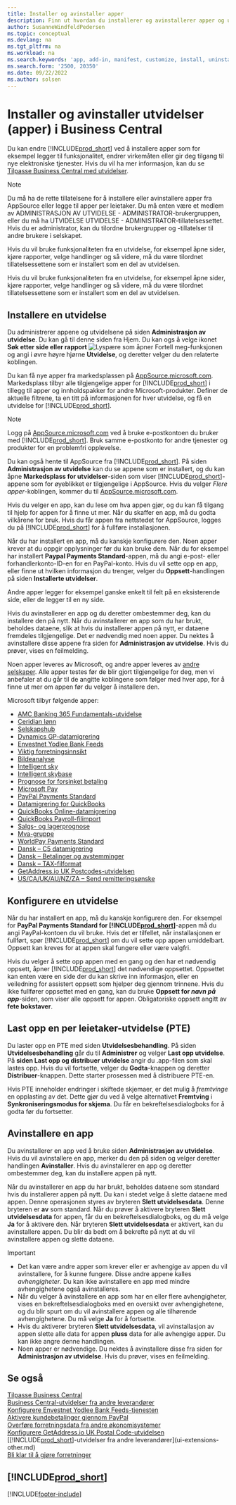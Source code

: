```yaml
---
title: Installer og avinstaller apper
description: Finn ut hvordan du installerer og avinstallerer apper og utvidelser i Business Central.
author: SusanneWindfeldPedersen
ms.topic: conceptual
ms.devlang: na
ms.tgt_pltfrm: na
ms.workload: na
ms.search.keywords: 'app, add-in, manifest, customize, install, uninstall'
ms.search.form: '2500, 20350'
ms.date: 09/22/2022
ms.author: solsen
---
```


# <a name="install-and-uninstall-extensions-apps-in-business-central" />Installer og avinstaller utvidelser (apper) i Business Central

Du kan endre [!INCLUDE[prod_short](includes/prod_short.md)] ved å installere apper som for eksempel legger til funksjonalitet, endrer virkemåten eller gir deg tilgang til nye elektroniske tjenester. Hvis du vil ha mer informasjon, kan du se [Tilpasse Business Central med utvidelser](ui-extensions.md).

> [!NOTE]
> Du må ha de rette tillatelsene for å installere eller avinstallere apper fra AppSource eller legge til apper per leietaker. Du må enten være et medlem av ADMINISTRASJON AV UTVIDELSE - ADMINISTRATOR-brukergruppen, eller du må ha UTVIDELSE UTVIDELSE - ADMINISTRATOR-tillatelsessettet. Hvis du er administrator, kan du tilordne brukergrupper og -tillatelser til andre brukere i selskapet.
>
> Hvis du vil bruke funksjonaliteten fra en utvidelse, for eksempel åpne sider, kjøre rapporter, velge handlinger og så videre, må du være tilordnet tillatelsessettene som er installert som en del av utvidelsen.

Hvis du vil bruke funksjonaliteten fra en utvidelse, for eksempel åpne sider, kjøre rapporter, velge handlinger og så videre, må du være tilordnet tillatelsessettene som er installert som en del av utvidelsen.

## <a name="install-an-extension" /><a name="install"></a>Installere en utvidelse

Du administrerer appene og utvidelsene på siden **Administrasjon av utvidelse**. Du kan gå til denne siden fra Hjem. Du kan ogs å velge ikonet **Søk etter side eller rapport** ![Lyspære som åpner Fortell meg-funksjonen](media/ui-search/search_small.png "Fortell hva du vil gjøre") og angi i øvre høyre hjørne **Utvidelse**, og deretter velger du den relaterte koblingen.  

Du kan få nye apper fra markedsplassen på [AppSource.microsoft.com](https://go.microsoft.com/fwlink/?linkid=2081646). Markedsplass tilbyr alle tilgjengelige apper for [!INCLUDE[prod_short](includes/prod_short.md)] i tillegg til apper og innholdspakker for andre Microsoft-produkter. Definer de aktuelle filtrene, ta en titt på informasjonen for hver utvidelse, og få en utvidelse for [!INCLUDE[prod_short](includes/prod_short.md)].  

> [!NOTE]  
> Logg på [AppSource.microsoft.com](https://appsource.microsoft.com/) ved å bruke e-postkontoen du bruker med [!INCLUDE[prod_short](includes/prod_short.md)]. Bruk samme e-postkonto for andre tjenester og produkter for en problemfri opplevelse.  

Du kan også hente til AppSource fra [!INCLUDE[prod_short](includes/prod_short.md)]. På siden **Administrasjon av utvidelse** kan du se appene som er installert, og du kan åpne **Markedsplass for utvidelser**-siden som viser [!INCLUDE[prod_short](includes/prod_short.md)]-appene som for øyeblikket er tilgjengelige i AppSource. Hvis du velger *Flere apper*-koblingen, kommer du til [AppSource.microsoft.com](https://go.microsoft.com/fwlink/?linkid=2081646).  

Hvis du velger en app, kan du lese om hva appen gjør, og du kan få tilgang til hjelp for appen for å finne ut mer. Når du skaffer en app, må du godta vilkårene for bruk. Hvis du får appen fra nettstedet for AppSource, logges du på [!INCLUDE[prod_short](includes/prod_short.md)] for å fullføre installasjonen.  

Når du har installert en app, må du kanskje konfigurere den. Noen apper krever at du oppgir opplysninger før du kan bruke dem. Når du for eksempel har installert **Paypal Payments Standard**-appen, må du angi e-post- eller forhandlerkonto-ID-en for en PayPal-konto. Hvis du vil sette opp en app, eller finne ut hvilken informasjon du trenger, velger du **Oppsett**-handlingen på siden **Installerte utvidelser**.  

Andre apper legger for eksempel ganske enkelt til felt på en eksisterende side, eller de legger til en ny side.

Hvis du avinstallerer en app og du deretter ombestemmer deg, kan du installere den på nytt. Når du avinstallerer en app som du har brukt, beholdes dataene, slik at hvis du installerer appen på nytt, er dataene fremdeles tilgjengelige. Det er nødvendig med noen apper. Du nektes å avinstallere disse appene fra siden for **Administrasjon av utvidelse**. Hvis du prøver, vises en feilmelding.

Noen apper leveres av Microsoft, og andre apper leveres av [andre selskaper](ui-extensions-other.md). Alle apper testes før de blir gjort tilgjengelige for deg, men vi anbefaler at du går til de angitte koblingene som følger med hver app, for å finne ut mer om appen før du velger å installere den.

Microsoft tilbyr følgende apper:

* [AMC Banking 365 Fundamentals-utvidelse](ui-extensions-amc-banking.md)
* [Ceridian lønn](ui-extensions-ceridian-payroll.md)
* [Selskapshub](ui-extensions-company-hub.md)  
* [Dynamics GP-datamigrering](ui-extensions-dynamicsgp-data-migration.md)
* [Envestnet Yodlee Bank Feeds](ui-extensions-yodlee-bank-feeds.md)
* [Viktig forretningsinnsikt](ui-extensions-essential-business-insights.md)
* [Bildeanalyse](ui-extensions-image-analyzer.md)
* [Intelligent sky](ui-extensions-data-replication.md)
* [Intelligent skybase](ui-extensions-intelligent-cloud.md)  
* [Prognose for forsinket betaling](ui-extensions-late-payment-prediction.md)
* [Microsoft Pay](ui-extensions-microsoft-pay-payments.md)
* [PayPal Payments Standard](ui-extensions-paypal-payments-standard.md)
* [Datamigrering for QuickBooks](ui-extensions-quickbooks-data-migration.md)
* [QuickBooks Online-datamigrering](ui-extensions-quickbooks-online-data-migration.md)
* [QuickBooks Payroll-filimport](ui-extensions-quickbooks-payroll.md)
* [Salgs- og lagerprognose](ui-extensions-sales-forecast.md)
* [Mva-gruppe](ui-extensions-vat-group.md)
* [WorldPay Payments Standard](ui-extensions-worldpay-payments-standard.md)
* [Dansk – C5 datamigrering](ui-extensions-c5-data-migration.md)
* [Dansk – Betalinger og avstemminger](ui-extensions-payments-reconciliation-formats-dk.md)
* [Dansk – TAX-filformat](ui-extensions-tax-file-formats-dk.md)
* [GetAddress.io UK Postcodes-utvidelsen](LocalFunctionality/UnitedKingdom/ui-extensions-getaddressio.md)  
* [US/CA/UK/AU/NZ/ZA – Send remitteringsønske](ui-extensions-send-remittance-advice.md)

## <a name="set-up-an-app" />Konfigurere en utvidelse
Når du har installert en app, må du kanskje konfigurere den. For eksempel for **PayPal Payments Standard for [!INCLUDE[prod_short](includes/prod_short.md)]**-appen må du angi PayPal-kontoen du vil bruke. Hvis det er tilfellet, når installasjonen er fullført, spør [!INCLUDE[prod_short](includes/prod_short.md)] om du vil sette opp appen umiddelbart. Oppsett kan kreves for at appen skal fungere eller være valgfri.

Hvis du velger å sette opp appen med en gang og den har et nødvendig oppsett, åpner [!INCLUDE[prod_short](includes/prod_short.md)] det nødvendige oppsettet. Oppsettet kan enten være en side der du kan skrive inn informasjon, eller en veiledning for assistert oppsett som hjelper deg gjennom trinnene. Hvis du ikke fullfører oppsettet med en gang, kan du bruke **Oppsett for _navn på app_**-siden, som viser alle oppsett for appen. Obligatoriske oppsett angitt av **fete bokstaver**.

## <a name="upload-a-per-tenant-extension-pte" />Last opp en per leietaker-utvidelse (PTE)

Du laster opp en PTE med siden **Utvidelsesbehandling**. På siden **Utvidelsesbehandling** går du til **Administrer** og velger **Last opp utvidelse**. På **siden Last opp og distribuer utvidelse** angir du .app-filen som skal lastes opp. Hvis du vil fortsette, velger du **Godta**-knappen og deretter **Distribuer**-knappen. Dette starter prosessen med å distribuere PTE-en.

Hvis PTE inneholder endringer i skiftede skjemaer, er det mulig å *fremtvinge* en opplasting av det. Dette gjør du ved å velge alternativet **Fremtving** i **Synkroniseringsmodus for skjema**. Du får en bekreftelsesdialogboks for å godta før du fortsetter.  

## <a name="uninstall-an-app" />Avinstallere en app

Du avinstallerer en app ved å bruke siden **Administrasjon av utvidelse**. Hvis du vil avinstallere en app, merker du den på siden og velger deretter handlingen **Avinstaller**. Hvis du avinstallerer en app og deretter ombestemmer deg, kan du installere appen på nytt.

Når du avinstallerer en app du har brukt, beholdes dataene som standard hvis du installerer appen på nytt. Du kan i stedet velge å slette dataene med appen. Denne operasjonen styres av bryteren **Slett utvidelsesdata**. Denne bryteren er **av** som standard. Når du prøver å aktivere bryteren **Slett utvidelsesdata** for appen, får du en bekreftelsesdialogboks, og du må velge **Ja** for å aktivere den. Når bryteren **Slett utvidelsesdata** er aktivert, kan du avinstallere appen. Du blir da bedt om å bekrefte på nytt at du vil avinstallere appen og slette dataene.

> [!IMPORTANT]  
> - Det kan være andre apper som krever eller er avhengige av appen du vil avinstallere, for å kunne fungere. Disse andre appene kalles *avhengigheter*. Du kan ikke avinstallere en app med mindre avhengighetene også avinstalleres.
> - Når du velger å avinstallere en app som har en eller flere avhengigheter, vises en bekreftelsesdialogboks med en oversikt over avhengighetene, og du blir spurt om du vil avinstallere appen og alle tilhørende avhengighetene. Du må velge **Ja** for å fortsette.
> - Hvis du aktiverer bryteren **Slett utvidelsesdata**, vil avinstallasjon av appen slette alle data for appen **pluss** data for alle avhengige apper. Du kan ikke angre denne handlingen.
> - Noen apper er nødvendige. Du nektes å avinstallere disse fra siden for **Administrasjon av utvidelse**. Hvis du prøver, vises en feilmelding.  

## <a name="see-also" />Se også

[Tilpasse Business Central](ui-customizing-overview.md)  
[Business Central-utvidelser fra andre leverandører](ui-extensions-other.md)  
[Konfigurere Envestnet Yodlee Bank Feeds-tjenesten](bank-how-setup-bank-statement-service.md)  
[Aktivere kundebetalinger gjennom PayPal](sales-how-enable-payment-service-extensions.md)  
[Overføre forretningsdata fra andre økonomisystemer](across-import-data-configuration-packages.md)  
[Konfigurere GetAddress.io UK Postal Code-utvidelsen](LocalFunctionality/UnitedKingdom/uk-setup-postal-code-service.md)  
[[!INCLUDE[prod_short](includes/prod_short.md)]-utvidelser fra andre leverandører](ui-extensions-other.md)  
[Bli klar til å gjøre forretninger](ui-get-ready-business.md)  

## [!INCLUDE[prod_short](includes/free_trial_md.md)]


[!INCLUDE[footer-include](includes/footer-banner.md)]
